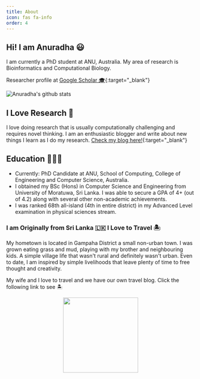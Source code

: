 ```yaml
---
title: About
icon: fas fa-info
order: 4
---
```


## Hi! I am Anuradha 😃

I am currently a PhD student at ANU, Australia. My area of research is Bioinformatics and Computational Biology. 

Researcher profile at [Google Scholar 🎓](https://scholar.google.com.au/citations?user=u-rFXwUAAAAJ&hl=en){:target="_blank"}

![Anuradha's github stats](https://github-readme-stats.vercel.app/api?username=anuradhawick&show_icons=true&theme=prussian)

## I Love Research 🔬

I love doing research that is usually computationally challenging and requires novel thinking. I am an enthusiastic blogger and write about new things I learn as I do my research. [Check my blog here!](https://anuradhawick.medium.com){:target="_blank"}

## Education 👨🏽‍🎓

- Currently: PhD Candidate at ANU, School of Computing, College of Engineering and Computer Science, Australia.
- I obtained my BSc (Hons) in Computer Science and Engineering from University of Moratuwa, Sri Lanka. I was able to secure a GPA of 4+ (out of 4.2) along with several other non-academic achievements.
- I was ranked 68th all-island (4th in entire district) in my Advanced Level examination in physical sciences stream.

### I am Originally from Sri Lanka 🇱🇰 I Love to Travel 🏝

My hometown is located in Gampaha District a small non-urban town. I was grown eating grass and mud, playing with my brother and neighbouring kids. A simple village life that wasn't rural and definitely wasn't urban. Even to date, I am inspired by simple livelihoods that leave plenty of time to free thought and creativity. 

My wife and I love to travel and we have our own travel blog. Click the following link to see 🏝

<a href="https://thearachchistyle.com" target="_blank" style="text-align:center;display:block;"> <img src="https://thearachchistyle.files.wordpress.com/2018/04/logo-1111.png?w=740" style="width: 200px;"/>
</a>
